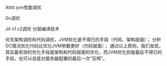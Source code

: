 Atitti jvm性能调优


Gc调优


Jit c1 c2调优  分层编译技术



优先架构调优和代码调优，JVM优化是不得已的手段（代码、架构层面）； 
分析GC情况优化代码比优化JVM参数更好（代码层面）； 
通过以上原则，我们发现，其实最有效的优化手段是架构和代码层面的优化，而JVM优化则是最后不得已的手段，也可以说是对服务器配置的最后一次“压榨”。

 

